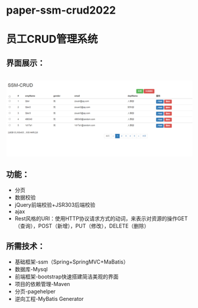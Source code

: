 # paper-ssm-crud2022
# 员工CRUD管理系统 
## 界面展示：
 ![image](https://github.com/paperfly2022/paper-ssm-crud2022/blob/master/%E5%9B%BE%E7%89%871.png)

## 功能：

* 分页
* 数据校验
* jQuery前端校验+JSR303后端校验
* ajax
* Rest风格的URI：使用HTTP协议请求方式的动词，来表示对资源的操作GET（查询），POST（新增），PUT（修改），DELETE（删除）

## 所需技术：

* 基础框架-ssm（Spring+SpringMVC+MaBatis）
* 数据库-Mysql
* 前端框架-bootstrap快速搭建简洁美观的界面
* 项目的依赖管理-Maven
* 分页-pagehelper
* 逆向工程-MyBatis Generator

